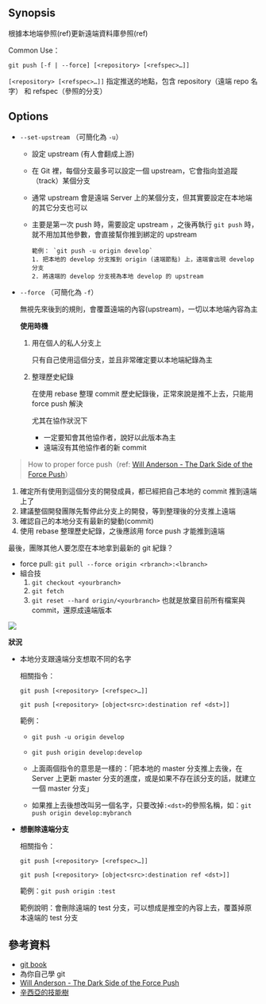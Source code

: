 ## Synopsis

根據本地端參照(ref)更新遠端資料庫參照(ref)

Common Use：

```
git push [-f | --force] [<repository> [<refspec>…​]]
```

`[<repository> [<refspec>…​]]` 指定推送的地點，包含 repository（遠端 repo 名字） 和 refspec（參照的分支）

## Options

- `--set-upstream` （可簡化為 `-u`）

  - 設定 upstream (有人會翻成上游)
  - 在 Git 裡，每個分支最多可以設定一個 upstream，它會指向並追蹤（track）某個分支
  - 通常 upstream 會是遠端 Server 上的某個分支，但其實要設定在本地端的其它分支也可以
  - 主要是第一次 push 時，需要設定 upstream ，之後再執行 `git push` 時，就不用加其他參數，會直接幫你推到綁定的 upstream

    ```
    範例： `git push -u origin develop`
    1. 把本地的 develop 分支推到 origin (遠端節點) 上，遠端會出現 develop 分支
    2. 將遠端的 develop 分支視為本地 develop 的 upstream
    ```

- `--force` （可簡化為 `-f`）

  無視先來後到的規則，會覆蓋遠端的內容(upstream)，一切以本地端內容為主

  **使用時機**

  1. 用在個人的私人分支上

     只有自己使用這個分支，並且非常確定要以本地端紀錄為主

  2. 整理歷史紀錄

     在使用 rebase 整理 commit 歷史紀錄後，正常來說是推不上去，只能用 force push 解決

     尤其在協作狀況下

     - 一定要知會其他協作者，說好以此版本為主
     - 遠端沒有其他協作者的新 commit

> How to proper force push（ref: [Will Anderson - The Dark Side of the Force Push](https://willi.am/blog/2014/08/12/the-dark-side-of-the-force-push/)）

1. 確定所有使用到這個分支的開發成員，都已經把自己本地的 commit 推到遠端上了
2. 建議整個開發團隊先暫停此分支上的開發，等到整理後的分支推上遠端
3. 確認自己的本地分支有最新的變動(commit)
4. 使用 rebase 整理歷史紀錄，之後應該用 force push 才能推到遠端

最後，團隊其他人要怎麼在本地拿到最新的 git 紀錄？

- force pull: `git pull --force origin <rbranch>:<lbranch>`
- 組合技
  1.  `git checkout <yourbranch>`
  2.  `git fetch`
  3.  `git reset --hard origin/<yourbranch>` 也就是放棄目前所有檔案與 commit，還原成遠端版本

![](https://miro.medium.com/max/800/0*XaLzNzYkA6PZjbl9.jpg)

**狀況**

- 本地分支跟遠端分支想取不同的名字

  相關指令：

  `git push [<repository> [<refspec>…​]]`

  `git push [<repository> [object<src>:destination ref <dst>​]]`

  範例：

  - `git push -u origin develop`
  - `git push origin develop:develop`

  - 上面兩個指令的意思是一樣的：「把本地的 master 分支推上去後，在 Server 上更新 master 分支的進度，或是如果不存在該分支的話，就建立一個 master 分支」
  - 如果推上去後想改叫另一個名字，只要改掉`:<dst>`的參照名稱，如：`git push origin develop:mybranch`

- **想刪除遠端分支**

  相關指令：

  `git push [<repository> [<refspec>…​]]`

  `git push [<repository> [object<src>:destination ref <dst>​]]`

  範例：`git push origin :test`

  範例說明：會刪除遠端的 test 分支，可以想成是推空的內容上去，覆蓋掉原本遠端的 test 分支

## 參考資料

- [git book](https://git-scm.com/docs/git-push)
- 為你自己學 git
- [Will Anderson - The Dark Side of the Force Push](https://willi.am/blog/2014/08/12/the-dark-side-of-the-force-push/)
- [辛西亞的技能樹](https://cynthiachuang.github.io/Git-Force-to-Push-Commit-to-a-Remote-Repository-and-Overwrite-Local-Repository/)

